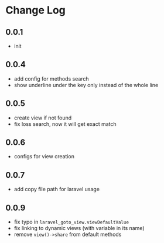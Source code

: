 # Change Log

## 0.0.1

- init

## 0.0.4

- add config for methods search
- show underline under the key only instead of the whole line

## 0.0.5

- create view if not found
- fix loss search, now it will get exact match

## 0.0.6

- configs for view creation

## 0.0.7

- add copy file path for laravel usage

## 0.0.9

- fix typo in `laravel_goto_view.viewDefaultValue`
- fix linking to dynamic views (with variable in its name)
- remove `view()->share` from default methods
